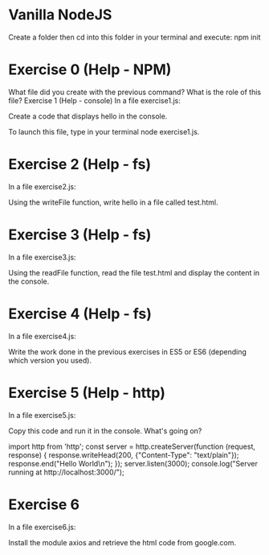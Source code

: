 # Vanilla NodeJS
Create a folder then cd into this folder in your terminal and execute:
npm init

# Exercise 0 (Help - NPM)
What file did you create with the previous command?
What is the role of this file?
Exercise 1 (Help - console)
In a file exercise1.js:

Create a code that displays hello in the console.

To launch this file, type in your terminal node exercise1.js.

# Exercise 2 (Help - fs)
In a file exercise2.js:

Using the writeFile function, write hello in a file called test.html.

# Exercise 3 (Help - fs)
In a file exercise3.js:

Using the readFile function, read the file test.html and display the content in the console.

# Exercise 4 (Help - fs)
In a file exercise4.js:

Write the work done in the previous exercises in ES5 or ES6 (depending which version you used).

# Exercise 5 (Help - http)
In a file exercise5.js:

Copy this code and run it in the console. What's going on?

import http from 'http';
const server = http.createServer(function (request, response) {
  response.writeHead(200, {"Content-Type": "text/plain"});
  response.end("Hello World\n");
});
server.listen(3000);
console.log("Server running at http://localhost:3000/");

# Exercise 6
In a file exercise6.js:

Install the module axios and retrieve the html code from google.com.
